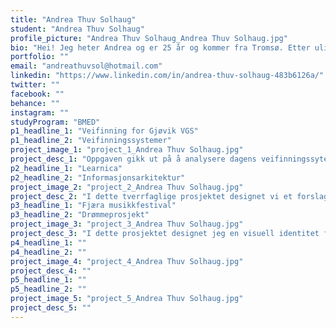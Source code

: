 ```yaml
---
title: "Andrea Thuv Solhaug"
student: "Andrea Thuv Solhaug"
profile_picture: "Andrea Thuv Solhaug_Andrea Thuv Solhaug.jpg"
bio: "Hei! Jeg heter Andrea og er 25 år og kommer fra Tromsø. Etter ulike studieretninger og noen år i servicebransjen bestemte jeg meg for å søke grafisk design. I løpet av studiet har jeg lært å ta reflekterte designvalg og verdsetter tverrfaglig samarbeid. Jeg synes veifinning og strategisk design har vært svært interessante emner hvor jeg har fått sansen for det å skape en visuell identitet. Angrer ikke et sekund på studievalget og er spent på hva fremtiden bringer."
portfolio: ""
email: "andreathuvsol@hotmail.com"
linkedin: "https://www.linkedin.com/in/andrea-thuv-solhaug-483b6126a/"
twitter: ""
facebook: ""
behance: ""
instagram: ""
studyProgram: "BMED"
p1_headline_1: "Veifinning for Gjøvik VGS"
p1_headline_2: "Veifinningssystemer"
project_image_1: "project_1_Andrea Thuv Solhaug.jpg"
project_desc_1: "Oppgaven gikk ut på å analysere dagens veifinningssytem, og deretter designe et helhetlig veifinnings- og skiltsystem på aktuelle flater og formater. På bakgrunn av innsikt fra både elever og ansatte valgte vi å gå for et design basert på det periodiske system. De ulike fløyene har grunnstoffer som navn, og skiltene har samme formspråk som utformingen til periodesystemet. Vi designet også egne piktogrammer som egner seg til typografien og det helhetlige utseendet."
p2_headline_1: "Learnica"
p2_headline_2: "Informasjonsarkitektur"
project_image_2: "project_2_Andrea Thuv Solhaug.jpg"
project_desc_2: "I dette tverrfaglige prosjektet designet vi et forslag til et nytt LMS for NTNU, som skulle gjøre hverdagen for studenter, emneansvarlige og studieprogramledere bedre. Vi fokuserte på brukervennlighet og kontrasten mellom farger og størrelser. Designet er moderne, tydelig, tidløst og skal treffe den brede målgruppen. "
p3_headline_1: "Fjæra musikkfestival"
p3_headline_2: "Drømmeprosjekt"
project_image_3: "project_3_Andrea Thuv Solhaug.jpg"
project_desc_3: "I dette prosjektet designet jeg en visuell identitet for en fiktiv musikkfestival på Kjerringøy. Hovedfokus har vært å gjenspeile den åpne naturen og rolige musikken. Etter å ha definert en designbrief så jeg nærmere på lignende identiteter både norske og internasjonale, og utførte en spørreundersøkelse. Her kom jeg frem til problemstillingen «Hvordan kan man skape en festivalopplevelse som gjenspeiler den rolige atmosfæren i naturen uten at det går på bekostning av samholdet og festfølelsen». Videre startet skissearbeid og utvikling av identiteten. Til slutt endte identiteten opp med en plakatserie, festivalarmbånd og t-skjorter. Gjennom en rekke veiledning i mindre grupper og videreutvikling av skisser har prosjektet vært svært lærerikt og spennende."
p4_headline_1: ""
p4_headline_2: ""
project_image_4: "project_4_Andrea Thuv Solhaug.jpg"
project_desc_4: ""
p5_headline_1: ""
p5_headline_2: ""
project_image_5: "project_5_Andrea Thuv Solhaug.jpg"
project_desc_5: ""
---
```


